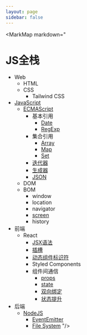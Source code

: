 ```yaml
---
layout: page
sidebar: false
---
```


<script setup>
import MarkMap from './MarkMap.vue';
</script>

<MarkMap markdown="
# JS全栈
- Web
  - HTML
  - CSS
    - Tailwind CSS
- [JavaScript](javascript/index)
    - [ECMAScript](javascript/ecma-script/index)
      - 基本引用
        - [Date](javascript/ecma-script/basic-reference/date)
        - [RegExp](javascript/ecma-script/basic-reference/reg-exp)
      - 集合引用
        - [Array](javascript/ecma-script/collection-reference/array)
        - [Map](javascript/ecma-script/collection-reference/map)
        - [Set](javascript/ecma-script/collection-reference/set)
      - [迭代器](javascript/ecma-script/iterator)
      - [生成器](javascript/ecma-script/generator)
      - [JSON](javascript/ecma-script/json)
    - DOM
    - BOM
      - window
      - location
      - navigator
      - [screen](javascript/bom/screen)
      - history
- 前端
  - React
    - [JSX语法](frontend/react/jsx)
    - [插槽](frontend/react/slot)
    - [动态组件标识符](frontend/react/dynamic-component-identifier)
    - Styled Components
    - 组件间通信
      - [props](frontend/react/component-interaction/props)
      - [state](frontend/react/component-interaction/state)
      - [双向绑定](frontend/react/component-interaction/two-way-binding)
      - [状态提升](frontend/react/component-interaction/lifting-state-up)
- 后端
  - [NodeJS](backend/nodejs/index)
    - [EventEmitter](backend/nodejs/event-emitter)
    - [File System](backend/nodejs/file-system)
"/>
